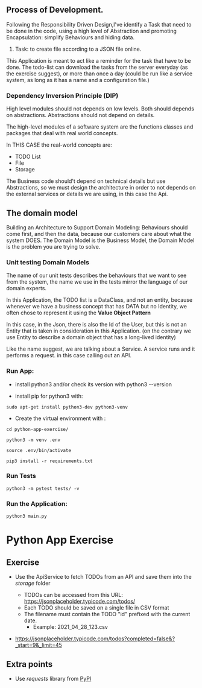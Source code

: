 ## Process of Development.
Following the Responsibility Driven Design,I've identify a Task that need to be done in the code,
using a high level of Abstraction and promoting Encapsulation: simplify Behaviours and hiding data.
1) Task: to create file according to a JSON file online.

This Application is meant to act like a reminder for the task that have to be done.
The todo-list can download the tasks from the server everyday (as the exercise suggest),
or more than once a day (could be run like a service system, as long as it has a name and a configuration file.)


### Dependency Inversion Principle (DIP)
High level modules should not depends on low levels. Both should depends on abstractions.
Abstractions should not depend on details.

The high-level modules of a software system are the functions classes and packages
that deal with real world concepts.

In THIS CASE the real-world concepts are:
- TODO List
- File
- Storage

The Business code should't depend on technical details but use Abstractions, so we must 
design the architecture in order to not depends on the external services or details we are using, 
in this case the Api.


## The domain model
Building an Architecture to Support Domain Modeling: Behaviours should come first, 
and then the data, because our customers care about what the system DOES.
The Domain Model is the Business Model, the Domain Model is the problem you are trying to solve.

### Unit testing Domain Models
The name of our unit tests describes the behaviours that we want to see from the system, 
the name we use in the tests mirror the language of our domain experts.

In this Application, the TODO list is a DataClass, and not an entity, 
because whenever we have a business concept that has DATA but no Identity, 
we often chose to represent it using the **Value Object Pattern** 

In this case, in the Json, there is also the Id of the User, 
but this is not an Entity that is taken in consideration in this Application.
(on the contrary we use Entity to describe a domain object that has a long-lived identity)

Like the name suggest, we are talking about a Service.
A service runs and it performs a request. in this case calling out an API.

### Run App:
- install python3 and/or check its version with python3 --version

- install pip for python3 with:

`sudo apt-get install python3-dev python3-venv`
- Create the virtual environment with :

`cd python-app-exercise/`

`python3 -m venv .env`

`source .env/bin/activate`

`pip3 install -r requirements.txt`

### Run Tests

`python3 -m pytest tests/ -v`

### Run the Application:

`python3 main.py`

# Python App Exercise

## Exercise
- Use the ApiService to fetch TODOs from an API and save them into the _storage_ folder
    - TODOs can be accessed from this URL: https://jsonplaceholder.typicode.com/todos/
    - Each TODO should be saved on a single file in CSV format
    - The filename must contain the TODO "id" prefixed with the current date.
        - Example: 2021_04_28_123.csv

- https://jsonplaceholder.typicode.com/todos?completed=false&?_start=9&_limit=45


## Extra points
- Use _requests_ library from [PyPI](https://pypi.org/project/requests/)
